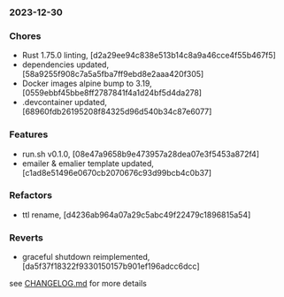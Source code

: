### 2023-12-30

### Chores
+ Rust 1.75.0 linting, [d2a29ee94c838e513b14c8a9a46cce4f55b467f5]
+ dependencies updated, [58a9255f908c7a5a5fba7ff9ebd8e2aaa420f305]
+ Docker images alpine bump to 3.19, [0559ebbf45bbe8ff2787841f4a1d24bf5d4da278]
+ .devcontainer updated, [68960fdb26195208f84325d96d540b34c87e6077]

### Features
+ run.sh v0.1.0, [08e47a9658b9e473957a28dea07e3f5453a872f4]
+ emailer & emalier template updated, [c1ad8e51496e0670cb2070676c93d99bcb4c0b37]

### Refactors
+ ttl rename, [d4236ab964a07a29c5abc49f22479c1896815a54]

### Reverts
+ graceful shutdown reimplemented, [da5f37f18322f9330150157b901ef196adcc6dcc]

see <a href='https://github.com/mrjackwills/mealpedant_api/blob/main/CHANGELOG.md'>CHANGELOG.md</a> for more details
